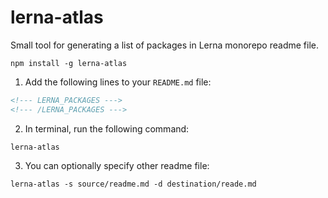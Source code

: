 # lerna-atlas

Small tool for generating a list of packages in Lerna monorepo readme file.

```
npm install -g lerna-atlas
```

1. Add the following lines to your `README.md` file:

```markdown
<!--- LERNA_PACKAGES --->
<!--- /LERNA_PACKAGES --->
```

2. In terminal, run the following command:

```
lerna-atlas
```

3. You can optionally specify other readme file:

```
lerna-atlas -s source/readme.md -d destination/reade.md
```

